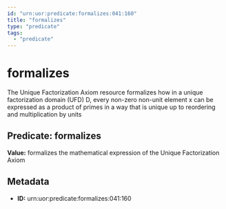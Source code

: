 ```yaml
---
id: "urn:uor:predicate:formalizes:041:160"
title: "formalizes"
type: "predicate"
tags:
  - "predicate"
---
```


# formalizes

The Unique Factorization Axiom resource formalizes how in a unique factorization domain (UFD) D, every non-zero non-unit element x can be expressed as a product of primes in a way that is unique up to reordering and multiplication by units

## Predicate: formalizes

**Value:** formalizes the mathematical expression of the Unique Factorization Axiom

## Metadata

- **ID:** urn:uor:predicate:formalizes:041:160
